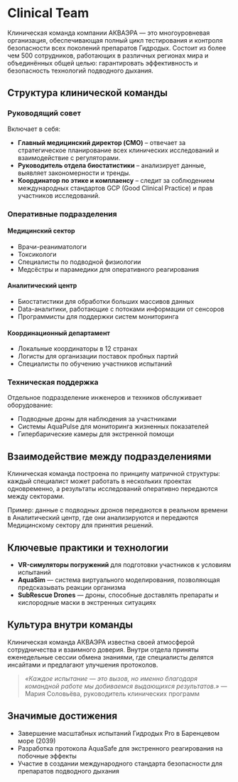 # Clinical Team

Клиническая команда компании АКВАЭРА — это многоуровневая организация, обеспечивающая полный цикл тестирования и контроля безопасности всех поколений препаратов Гидродых. Состоит из более чем 500 сотрудников, работающих в различных регионах мира и объединённых общей целью: гарантировать эффективность и безопасность технологий подводного дыхания.

## Структура клинической команды

### Руководящий совет

Включает в себя:

- **Главный медицинский директор (CMO)** – отвечает за стратегическое планирование всех клинических исследований и взаимодействие с регуляторами.
- **Руководитель отдела биостатистики** – анализирует данные, выявляет закономерности и тренды.
- **Координатор по этике и комплаенсу** – следит за соблюдением международных стандартов GCP (Good Clinical Practice) и прав участников исследований.

### Оперативные подразделения

#### Медицинский сектор

- Врачи-реаниматологи
- Токсикологи
- Специалисты по подводной физиологии
- Медсёстры и парамедики для оперативного реагирования

#### Аналитический центр

- Биостатистики для обработки больших массивов данных
- Data-аналитики, работающие с потоками информации от сенсоров
- Программисты для поддержки систем мониторинга

#### Координационный департамент

- Локальные координаторы в 12 странах
- Логисты для организации поставок пробных партий
- Специалисты по обучению участников испытаний

### Техническая поддержка

Отдельное подразделение инженеров и техников обслуживает оборудование:

- Подводные дроны для наблюдения за участниками
- Системы AquaPulse для мониторинга жизненных показателей
- Гипербарические камеры для экстренной помощи

## Взаимодействие между подразделениями

Клиническая команда построена по принципу матричной структуры: каждый специалист может работать в нескольких проектах одновременно, а результаты исследований оперативно передаются между секторами.

Пример: данные с подводных дронов передаются в реальном времени в Аналитический центр, где они анализируются и передаются Медицинскому сектору для принятия решений.

## Ключевые практики и технологии

- **VR-симуляторы погружений** для подготовки участников к условиям испытаний
- **AquaSim** — система виртуального моделирования, позволяющая предсказывать реакции организма
- **SubRescue Drones** — дроны, способные доставлять препараты и кислородные маски в экстренных ситуациях

## Культура внутри команды

Клиническая команда АКВАЭРА известна своей атмосферой сотрудничества и взаимного доверия. Внутри отдела приняты еженедельные сессии обмена знаниями, где специалисты делятся инсайтами и предлагают улучшения протоколов.

> *«Каждое испытание — это вызов, но именно благодаря командной работе мы добиваемся выдающихся результатов.»*
> — Мария Соловьёва, руководитель клинических программ

## Значимые достижения

- Завершение масштабных испытаний Гидродых Pro в Баренцевом море (2039)
- Разработка протокола AquaSafe для экстренного реагирования на побочные эффекты
- Участие в создании международного стандарта безопасности для препаратов подводного дыхания
